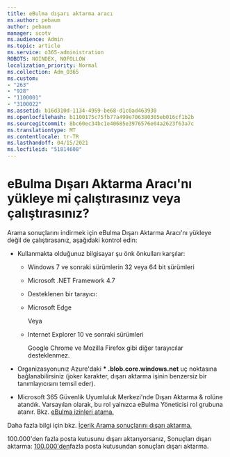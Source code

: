 ```yaml
---
title: eBulma dışarı aktarma aracı
ms.author: pebaum
author: pebaum
manager: scotv
ms.audience: Admin
ms.topic: article
ms.service: o365-administration
ROBOTS: NOINDEX, NOFOLLOW
localization_priority: Normal
ms.collection: Adm_O365
ms.custom:
- "263"
- "928"
- "1100001"
- "3100022"
ms.assetid: b16d310d-1134-4959-be68-d1c0ad463930
ms.openlocfilehash: b1100175c75fb77a499e706380305eb016cf1b2b
ms.sourcegitcommit: 8bc60ec34bc1e40685e3976576e04a2623f63a7c
ms.translationtype: MT
ms.contentlocale: tr-TR
ms.lasthandoff: 04/15/2021
ms.locfileid: "51814608"
---
```

# <a name="cant-install-or-run-the-ediscovery-export-tool"></a>eBulma Dışarı Aktarma Aracı'nı yükleye mi çalıştırasınız veya çalıştırasınız?

Arama sonuçlarını indirmek için eBulma Dışarı Aktarma Aracı'nı yükleye değil de çalıştırasanız, aşağıdaki kontrol edin:
  
- Kullanmakta olduğunuz bilgisayar şu önk önkulları karşılar:

  - Windows 7 ve sonraki sürümlerin 32 veya 64 bit sürümleri

  - Microsoft .NET Framework 4.7

  - Desteklenen bir tarayıcı:

  - Microsoft Edge

    Veya

  - Internet Explorer 10 ve sonraki sürümleri

    Google Chrome ve Mozilla Firefox gibi diğer tarayıcılar desteklenmez.

- Organizasyonunız Azure'daki **\* .blob.core.windows.net** uç noktasına bağlanabilirsiniz (joker karakter, dışarı aktarma işinin benzersiz bir tanımlayıcısını temsil eder).

- Microsoft 365 Güvenlik Uyumluluk Merkezi'nde Dışarı Aktarma &amp; rolüne atandık. Varsayılan olarak, bu rol yalnızca eBulma Yöneticisi rol grubuna atanır. Bkz. [eBulma izinleri atama.](https://docs.microsoft.com/microsoft-365/compliance/assign-ediscovery-permissions)

Daha fazla bilgi için bkz. [İçerik Arama sonuçlarını dışarı aktarma.](https://docs.microsoft.com/microsoft-365/compliance/export-search-results)

100.000'den fazla posta kutusunu dışarı aktarıyorsanız, Sonuçları dışarı aktarma:  [100.000'den](https://docs.microsoft.com/microsoft-365/compliance/export-search-results?view=o365-worldwide%23exporting-results-from-more-than-100000-mailboxes)fazla posta kutusundan sonuçları dışarı aktarma.